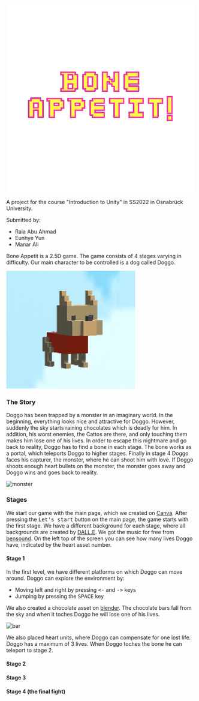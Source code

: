 <p align="center">
  <img src="Assets/Images/logo1.png" />
</p>

A project for the course "Introduction to Unity" in SS2022 in Osnabrück University.

Submitted by: 
- Raia Abu Ahmad
- Eunhye Yun
- Manar Ali

Bone Appetit is a 2.5D game. The game consists of 4 stages varying in difficulty. Our main character to be controlled is a dog called Doggo.


![Doggo](Images/doggo.png)

### The Story
Doggo has been trapped by a monster in an imaginary world. In the beginning, everything looks nice and attractive for Doggo. However, suddenly the sky starts raining chocolates which is deadly for him. In addition, his worst enemies, the Cattos are there, and only touching them makes him lose one of his lives. 
In order to escape this nightmare and go back to reality, Doggo has to find a bone in each stage. The bone works as a portal, which teleports Doggo to higher stages. Finally in stage 4 Doggo faces his capturer, the monster, where he can shoot him with love. If Doggo shoots enough heart bullets on the monster, the monster goes away and Doggo wins and goes back to reality.

![monster](https://user-images.githubusercontent.com/49908515/176936697-d4a3a91a-feea-4111-bf63-9e16c716525a.PNG)

### Stages
We start our game with the main page, which we created on [Canva](https://www.canva.com/en_gb/). After pressing the <kbd>Let's start</kbd> button on the main page, the game starts with the first stage. We have a different background for each stage, where all backgrounds are created by [DALL.E](https://openai.com/blog/dall-e/). We got the music for free from [bensound](https://www.bensound.com/free-music-for-videos). On the left top of the screen you can see how many lives Doggo have, indicated by the heart asset number.

#### Stage 1
In the first level, we have different platforms on which Doggo can move around. 
Doggo can explore the environment by:
- Moving left and right by pressing <kbd><-</kbd> and <kbd>-></kbd> keys
- Jumping by pressing the <kbd>SPACE</kbd> key

We also created a chocolate asset on [blender](https://www.blender.org/). The chocolate bars fall from the sky and when it toches Doggo he will lose one of his lives.
  
  ![bar](https://user-images.githubusercontent.com/49908515/176949859-ea6dbb79-5b98-49b7-b6d2-7e5627ed6ae7.PNG)

We also placed heart units, where Doggo can compensate for one lost life. Doggo has a maximum of 3 lives. When Doggo toches the bone he can teleport to stage 2.
  
#### Stage 2
  
#### Stage 3
#### Stage 4 (the final fight)
